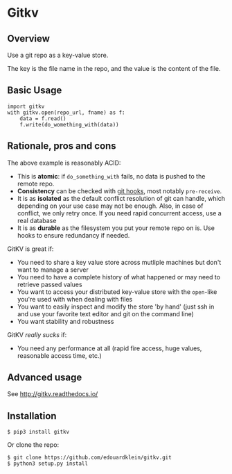 # Gitkv
## Overview

Use a git repo as a key-value store.

The key is the file name in the repo, and the value is the content of the file.

## Basic Usage

    import gitkv
    with gitkv.open(repo_url, fname) as f:
        data = f.read()
        f.write(do_womething_with(data))

## Rationale, pros and cons

The above example is reasonably ACID:

- This is **atomic**: if `do_something_with` fails, no data is pushed to the remote repo.
- **Consistency** can be checked with [git hooks](https://git-scm.com/book/gr/v2/Customizing-Git-Git-Hooks), most notably `pre-receive`.
- It is as **isolated** as the default conflict resolution of git can handle, which depending on your use case may not be enough. Also, in case of conflict, we only retry once. If you need rapid concurrent access, use a real database
- It is as **durable** as the filesystem you put your remote repo on is. Use hooks to ensure redundancy if needed.

GitKV is great if:
- You need to share a key value store across mutliple machines but don't want to manage a server
- You need to have a complete history of what happened or may need to retrieve passed values
- You want to access your distributed key-value store with the `open`-like you're used with when dealing with files
- You want to easily inspect and modify the store 'by hand' (just ssh in and use your favorite text editor and git on the command line)
- You want stability and robustness

GitKV *really sucks* if:
- You need any performance at all (rapid fire access, huge values, reasonable access time, etc.)

## Advanced usage

See http://gitkv.readthedocs.io/

## Installation

    $ pip3 install gitkv


Or clone the repo:

    $ git clone https://github.com/edouardklein/gitkv.git
    $ python3 setup.py install

